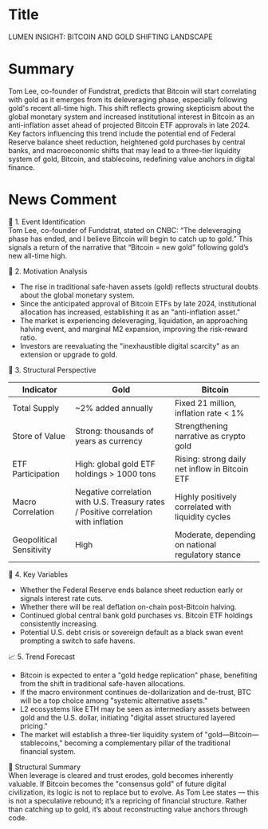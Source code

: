 # Title
LUMEN INSIGHT: BITCOIN AND GOLD SHIFTING LANDSCAPE

# Summary
Tom Lee, co-founder of Fundstrat, predicts that Bitcoin will start correlating with gold as it emerges from its deleveraging phase, especially following gold's recent all-time high. This shift reflects growing skepticism about the global monetary system and increased institutional interest in Bitcoin as an anti-inflation asset ahead of projected Bitcoin ETF approvals in late 2024. Key factors influencing this trend include the potential end of Federal Reserve balance sheet reduction, heightened gold purchases by central banks, and macroeconomic shifts that may lead to a three-tier liquidity system of gold, Bitcoin, and stablecoins, redefining value anchors in digital finance.

# News Comment
🧠 1. Event Identification  
Tom Lee, co-founder of Fundstrat, stated on CNBC: “The deleveraging phase has ended, and I believe Bitcoin will begin to catch up to gold.” This signals a return of the narrative that “Bitcoin = new gold” following gold’s new all-time high.

🧭 2. Motivation Analysis  
- The rise in traditional safe-haven assets (gold) reflects structural doubts about the global monetary system.  
- Since the anticipated approval of Bitcoin ETFs by late 2024, institutional allocation has increased, establishing it as an "anti-inflation asset."  
- The market is experiencing deleveraging, liquidation, an approaching halving event, and marginal M2 expansion, improving the risk-reward ratio.  
- Investors are reevaluating the "inexhaustible digital scarcity" as an extension or upgrade to gold.

🔬 3. Structural Perspective  

| Indicator         | Gold                               | Bitcoin                             |
|-------------------|------------------------------------|-------------------------------------|
| Total Supply      | ~2% added annually                 | Fixed 21 million, inflation rate < 1%  |
| Store of Value    | Strong: thousands of years as currency | Strengthening narrative as crypto gold |
| ETF Participation  | High: global gold ETF holdings > 1000 tons | Rising: strong daily net inflow in Bitcoin ETF |
| Macro Correlation  | Negative correlation with U.S. Treasury rates / Positive correlation with inflation | Highly positively correlated with liquidity cycles |
| Geopolitical Sensitivity | High                             | Moderate, depending on national regulatory stance |

📌 4. Key Variables  
- Whether the Federal Reserve ends balance sheet reduction early or signals interest rate cuts.  
- Whether there will be real deflation on-chain post-Bitcoin halving.  
- Continued global central bank gold purchases vs. Bitcoin ETF holdings consistently increasing.  
- Potential U.S. debt crisis or sovereign default as a black swan event prompting a switch to safe havens.

📈 5. Trend Forecast  
- Bitcoin is expected to enter a "gold hedge replication" phase, benefiting from the shift in traditional safe-haven allocations.  
- If the macro environment continues de-dollarization and de-trust, BTC will be a top choice among "systemic alternative assets."  
- L2 ecosystems like ETH may be seen as intermediary assets between gold and the U.S. dollar, initiating "digital asset structured layered pricing."  
- The market will establish a three-tier liquidity system of "gold—Bitcoin—stablecoins," becoming a complementary pillar of the traditional financial system.

🧩 Structural Summary  
When leverage is cleared and trust erodes, gold becomes inherently valuable. If Bitcoin becomes the "consensus gold" of future digital civilization, its logic is not to replace but to evolve. As Tom Lee states — this is not a speculative rebound; it’s a repricing of financial structure. Rather than catching up to gold, it’s about reconstructing value anchors through code.
